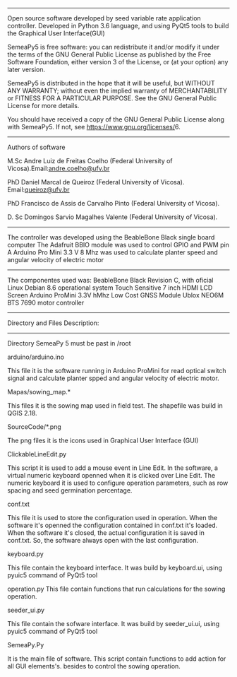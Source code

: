 ******************************
Open source software developed by seed variable rate application controller.
Developed in Python 3.6 language, and using PyQt5 tools to build the Graphical User Interface(GUI)

SemeaPy5 is free software: you can redistribute it and/or modify
it under the terms of the GNU General Public License as published by
the Free Software Foundation, either version 3 of the License, or
(at your option) any later version.

SemeaPy5 is distributed in the hope that it will be useful,
but WITHOUT ANY WARRANTY; without even the implied warranty of
MERCHANTABILITY or FITNESS FOR A PARTICULAR PURPOSE.  See the
GNU General Public License for more details.

You should have received a copy of the GNU General Public License
along with SemeaPy5.  If not, see <https://www.gnu.org/licenses/>6.
******************************
Authors of software

M.Sc Andre Luiz de Freitas Coelho (Federal University of Vicosa).Email:andre.coelho@ufv.br

PhD Daniel Marcal de Queiroz (Federal University of Vicosa). Email:queiroz@ufv.br

PhD Francisco de Assis de Carvalho Pinto (Federal University of Vicosa).

D. Sc Domingos Sarvio Magalhes Valente (Federal University of Vicosa).

******************************
The controller was developed using the BeableBone Black single board computer
The Adafruit BBIO module was used to control GPIO and PWM pin
A Arduino Pro Mini 3.3 V 8 Mhz was used to calculate planter speed and angular velocity of electric motor
******************************
The componentes used was:
BeableBone Black Revision C, with oficial Linux Debian 8.6 operational system
Touch Sensitive 7 inch HDMI LCD Screen
Arduino ProMini 3.3V hMhz
Low Cost GNSS Module Ublox NEO6M
BTS 7690 motor controller
******************************
Directory and Files Description:
******************************
Directory SemeaPy 5 must be past in /root

arduino/arduino.ino

This file it is the software running in Arduino ProMini for read optical switch signal and calculate planter spped and angular velocity of electric motor.

Mapas/sowing_map.*

This files it is the sowing map used in field test. The shapefile was build in QGIS 2.18.


SourceCode/*.png

The png files it is the icons used in Graphical User Interface (GUI)

ClickableLineEdit.py

This script it is used to add a mouse event in Line Edit. In the software, a virtual numeric keyboard openned when it is clicked over Line Edit. 
The numeric keyboard it is used to configure operation parameters, such as row spacing and seed germination percentage.

conf.txt

This file it is used to store the configuration used in operation. When the software it's openned the configuration contained in conf.txt it's loaded. 
When the software it's closed, the actual configuration it is saved in conf.txt. So, the software always open with the last configuration.

keyboard.py

This file contain the keyboard interface. It was build by keyboard.ui, using pyuic5 command of PyQt5 tool

operation.py
This file contain functions that run calculations for the sowing operation.


seeder_ui.py

This file contain the sofware interface. It was build by seeder_ui.ui, using pyuic5 command of PyQt5 tool

SemeaPy.Py

It is the main file of software. This script contain functions to add action for all GUI elements's. besides to control the sowing operation.

